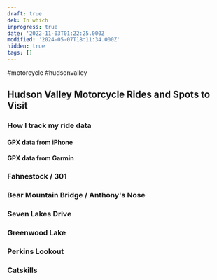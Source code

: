 ```yaml
---
draft: true
dek: In which
inprogress: true
date: '2022-11-03T01:22:25.000Z'
modified: '2024-05-07T18:11:34.000Z'
hidden: true
tags: []
---
```

#motorcycle #hudsonvalley

## Hudson Valley Motorcycle Rides and Spots to Visit

### How I track my ride data
#### GPX data from iPhone
#### GPX data from Garmin

### Fahnestock / 301

### Bear Mountain Bridge / Anthony's Nose

### Seven Lakes Drive

### Greenwood Lake

### Perkins Lookout

### Catskills
